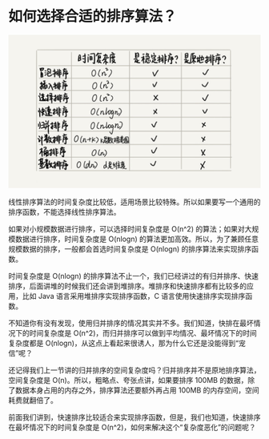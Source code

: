 # 如何选择合适的排序算法？

![img](./assets/image-20211103141730812.png)

线性排序算法的时间复杂度比较低，适用场景比较特殊。所以如果要写一个通用的排序函数，不能选择线性排序算法。

如果对小规模数据进行排序，可以选择时间复杂度是 O(n^2) 的算法；如果对大规模数据进行排序，时间复杂度是 O(nlogn) 的算法更加高效。所以，为了兼顾任意规模数据的排序，一般都会首选时间复杂度是 O(nlogn) 的排序算法来实现排序函数。

时间复杂度是 O(nlogn) 的排序算法不止一个，我们已经讲过的有归并排序、快速排序，后面讲堆的时候我们还会讲到堆排序。堆排序和快速排序都有比较多的应用，比如 Java 语言采用堆排序实现排序函数，C 语言使用快速排序实现排序函数。

不知道你有没有发现，使用归并排序的情况其实并不多。我们知道，快排在最坏情况下的时间复杂度是 O(n^2)，而归并排序可以做到平均情况、最坏情况下的时间复杂度都是 O(nlogn)，从这点上看起来很诱人，那为什么它还是没能得到“宠信”呢？

还记得我们上一节讲的归并排序的空间复杂度吗？归并排序并不是原地排序算法，空间复杂度是 O(n)。所以，粗略点、夸张点讲，如果要排序 100MB 的数据，除了数据本身占用的内存之外，排序算法还要额外再占用 100MB 的内存空间，空间耗费就翻倍了。

前面我们讲到，快速排序比较适合来实现排序函数，但是，我们也知道，快速排序在最坏情况下的时间复杂度是 O(n^2)，如何来解决这个“复杂度恶化”的问题呢？

